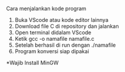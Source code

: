 Cara menjalankan kode program
1. Buka VScode atau kode editor lainnya
2. Download file C di repository dan jalankan
3. Open terminal didalam VScode
4. Ketik gcc -o namafile namafile.c
5. Setelah berhasil di run dengan ./namafile
6. Program konversi siap dipakai

*Wajib Install MinGW
